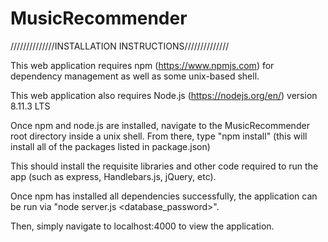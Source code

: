 # MusicRecommender

//////////////INSTALLATION INSTRUCTIONS//////////////

This web application requires npm (https://www.npmjs.com) for dependency management as well as some unix-based shell.

This web application also requires Node.js (https://nodejs.org/en/) version 8.11.3 LTS

Once npm and node.js are installed, navigate to the MusicRecommender root directory inside a unix shell. From there, type "npm install" (this will install all of the packages listed in package.json)

This should install the requisite libraries and other code required to run the app (such as express, Handlebars.js, jQuery, etc). 

Once npm has installed all dependencies successfully, the application can be run via "node server.js <database_password>". 

Then, simply navigate to localhost:4000 to view the application.